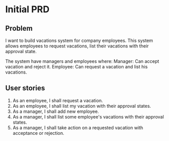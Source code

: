 # Initial PRD

## Problem

I want to build vacations system for company employees. This system allows employees to request vacations, list their vacations with their approval state.

The system have managers and employees where:
Manager: Can accept vacation and reject it.
Employee: Can request a vacation and list his vacations.

## User stories 

1. As an employee, I shall request a vacation.
1. As an employee, I shall list my vacation with their approval states.
1. As a manager, I shall add new employee.
1. As a manager, I shall list some employee's vacations with their approval states.
1. As a manager, I shall take action on a requested vacation with acceptance or rejection.



